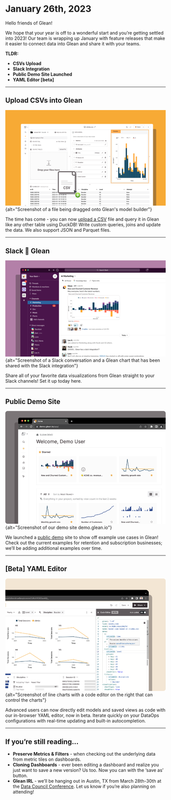 # January 26th, 2023

Hello friends of Glean!

We hope that your year is off to a wonderful start and you’re getting settled into 2023! Our team is wrapping up January with feature releases that make it easier to connect data into Glean and share it with your teams.

**TLDR:**

- **CSVs Upload**
- **Slack Integration**
- **Public Demo Site Launched**
- **YAML Editor [beta]**

---

## Upload CSVs into Glean

![image](../assets/product_updates/230126_csv.png){alt="Screenshot of a file being dragged onto Glean's model builder"}

The time has come - you can now [upload a CSV](../data-modeling/query-data-files/) file and query it in Glean like any other table using DuckDB! Write custom queries, joins and update the data. We also support JSON and Parquet files.

---

## Slack 🤝 Glean

![image](../assets/product_updates/230126_slack.png){alt="Screenshot of a Slack conversation and a Glean chart that has been shared with the Slack integration"}

Share all of your favorite data visualizations from Glean straight to your Slack channels! Set it up today here.

---

## Public Demo Site

![image](../assets/product_updates/230126_demo.png){alt="Screenshot of our demo site demo.glean.io"}

We launched a [public demo](https://demo.glean.io/) site to show off example use cases in Glean! Check out the current examples for retention and subscription businesses; we’ll be adding additional examples over time.

---

## [Beta] YAML Editor 


![image](../assets/product_updates/230126_yaml.png){alt="Screenshot of line charts with a code editor on the right that can control the charts"}

Advanced users can now directly edit models and saved views as code with our in-browser YAML editor, now in beta. Iterate quickly on your DataOps configurations with real-time updating and built-in autocompletion.

---

## If you’re still reading…

- **Preserve Metrics & Filters** - when checking out the underlying data from metric tiles on dashboards.
- **Cloning Dashboards** - ever been editing a dashboard and realize you just want to save a new version? Us too. Now you can with the ‘save as’ button.
- **Glean IRL** - we’ll be hanging out in Austin, TX from March 28th-30th at the [Data Council Conference](https://www.datacouncil.ai/austin). Let us know if you’re also planning on attending!
